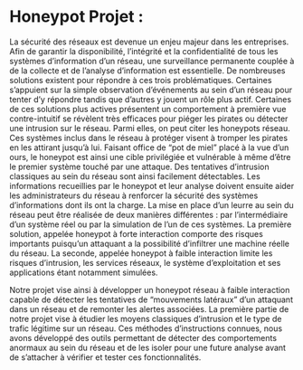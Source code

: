 # Honeypot Projet :

La sécurité des réseaux est devenue un enjeu majeur dans les entreprises. Afin de garantir la disponibilité, l’intégrité et la confidentialité de tous les systèmes d’information d’un réseau, une surveillance permanente couplée à de la collecte et de l’analyse d’information est essentielle.  De nombreuses solutions existent pour répondre à ces trois problématiques. Certaines s’appuient sur la simple observation d’événements au sein d’un réseau pour tenter d’y répondre tandis que d’autres y jouent un rôle plus actif.
Certaines de ces solutions plus actives présentent un comportement à première vue contre-intuitif se révèlent très efficaces pour piéger les pirates ou détecter une intrusion sur le réseau. Parmi elles, on peut citer les honeypots réseau. Ces systèmes inclus dans le réseau à protéger visent à tromper les pirates en les attirant jusqu’à lui. Faisant office de “pot de miel” placé à la vue d’un ours, le honeypot est ainsi une cible privilégiée et vulnérable à même d’être le premier système touché par une attaque. Des tentatives d’intrusion classiques au sein du réseau sont ainsi facilement détectables. Les informations recueillies par le honeypot et leur analyse doivent ensuite aider les administrateurs du réseau à renforcer la sécurité des systèmes d’informations dont ils ont la charge.
La mise en place d’un leurre au sein du réseau peut être réalisée de deux manières différentes : par l’intermédiaire d’un système réel ou par la simulation de l’un de ces systèmes. La première solution, appelée honeypot à forte interaction comporte des risques importants puisqu’un attaquant a la possibilité d’infiltrer une machine réelle du réseau. La seconde, appelée honeypot à faible interaction limite les risques d’intrusion, les services réseaux, le système d’exploitation et ses applications étant notamment simulées.
 
Notre projet vise ainsi à développer un honeypot réseau à faible interaction capable de détecter les tentatives de “mouvements latéraux” d’un attaquant dans un réseau et de remonter les alertes associées. La première partie de notre projet vise à étudier les moyens classiques d’intrusion et le type de trafic légitime sur un réseau. Ces méthodes d’instructions connues, nous avons développé des outils permettant de détecter des comportements anormaux au sein du réseau et de les isoler pour une future analyse avant de s’attacher à vérifier et tester ces fonctionnalités.

